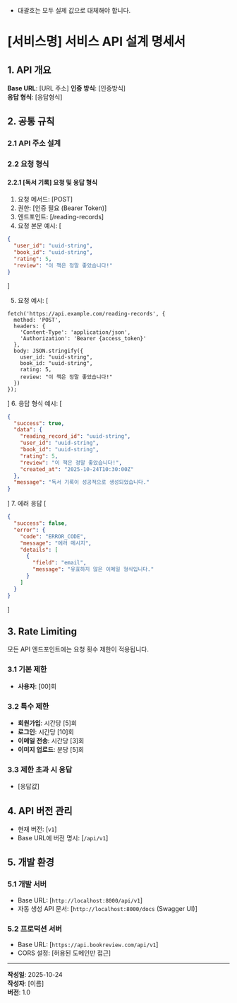 * 대괄호는 모두 실제 값으로 대체해야 합니다.

# [서비스명] 서비스 API 설계 명세서

## 1. API 개요

**Base URL**: [URL 주소]
**인증 방식**: [인증방식]  
**응답 형식**: [응답형식]

## 2. 공통 규칙
### 2.1 API 주소 설계
### 2.2 요청 형식
#### 2.2.1 [독서 기록] 요청 및 응답 형식
1. 요청 메서드: [POST]
2. 권한: [인증 필요 (Bearer Token)]
3. 엔드포인트: [/reading-records]
4. 요청 본문 예시:
[
```json
{
  "user_id": "uuid-string",
  "book_id": "uuid-string",
  "rating": 5,
  "review": "이 책은 정말 좋았습니다!"
}
```
]

5. 요청 예시:
[
```
fetch('https://api.example.com/reading-records', {
  method: 'POST',
  headers: {
    'Content-Type': 'application/json',
    'Authorization': 'Bearer {access_token}'
  },
  body: JSON.stringify({
    user_id: "uuid-string",
    book_id: "uuid-string",
    rating: 5,
    review: "이 책은 정말 좋았습니다!"
  })
});
```
]
6. 응답 형식 예시:
[
```json
{
  "success": true,
  "data": {
    "reading_record_id": "uuid-string",
    "user_id": "uuid-string",
    "book_id": "uuid-string",
    "rating": 5,
    "review": "이 책은 정말 좋았습니다!",
    "created_at": "2025-10-24T10:30:00Z"
  },
  "message": "독서 기록이 성공적으로 생성되었습니다."
}
```
]
7. 에러 응답
[
```json
{
  "success": false,
  "error": {
    "code": "ERROR_CODE",
    "message": "에러 메시지",
    "details": [
      {
        "field": "email",
        "message": "유효하지 않은 이메일 형식입니다."
      }
    ]
  }
}
```
]

## 3. Rate Limiting

모든 API 엔드포인트에는 요청 횟수 제한이 적용됩니다.

### 3.1 기본 제한
- **사용자**: [00]회

### 3.2 특수 제한
- **회원가입**: 시간당 [5]회
- **로그인**: 시간당 [10]회
- **이메일 전송**: 시간당 [3]회
- **이미지 업로드**: 분당 [5]회

### 3.3 제한 초과 시 응답
- [응답값]

## 4. API 버전 관리

- 현재 버전: [`v1`]
- Base URL에 버전 명시: [`/api/v1`]

## 5. 개발 환경

### 5.1 개발 서버
- Base URL: [`http://localhost:8000/api/v1`]
- 자동 생성 API 문서: [`http://localhost:8000/docs` (Swagger UI)]

### 5.2 프로덕션 서버
- Base URL: [`https://api.bookreview.com/api/v1`]
- CORS 설정: [허용된 도메인만 접근]

---

**작성일**: 2025-10-24  
**작성자**: [이름]  
**버전**: 1.0
